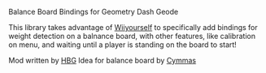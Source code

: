 Balance Board Bindings for Geometry Dash Geode

This library takes advantage of [Wiiyourself](https://github.com/greenjava/WiiYourself) to specifically add bindings for weight detection on a balnance board, with other features, like calibration on menu, and waiting until a player is standing on the board to start!

Mod written by [HBG](user:9115450)
Idea for balance board by [Cymmas](user:4617462)